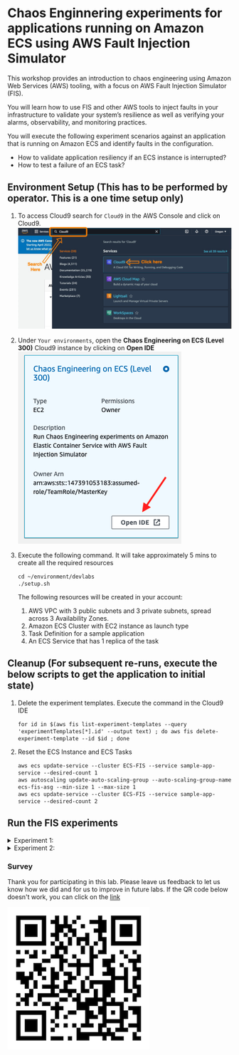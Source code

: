 # Chaos Enginnering experiments for applications running on Amazon ECS using AWS Fault Injection Simulator


This workshop provides an introduction to chaos engineering using Amazon Web Services (AWS) tooling, with a focus on AWS Fault Injection Simulator (FIS).

You will learn how to use FIS and other AWS tools to inject faults in your infrastructure to validate your system’s resilience as well as verifying your alarms, observability, and monitoring practices.

You will execute the following experiment scenarios against an application that is running on Amazon ECS and identify faults in the configuration. 
 - How to validate application resiliency if an ECS instance is interrupted?
 - How to test a failure of an ECS task?


## Environment Setup (This has to be performed by operator. This is a one time setup only)

1. To access Cloud9 search for `Cloud9` in the AWS Console and click on Cloud9.
![Cloud9 Search](/document/images/cloud9_search.png)

2. Under `Your environments`, open the **Chaos Engineering on ECS (Level 300)** Cloud9 instance by clicking on **Open IDE**
![Open IDE](document/images/cloud9_open_ide.png)

3. Execute the following command. It will take approximately 5 mins to create all the required resources
    ```
    cd ~/environment/devlabs
    ./setup.sh
    ```
    The following resources will be created in your account:
    1. AWS VPC with 3 public subnets and 3 private subnets, spread across 3 Availability Zones.
    2. Amazon ECS Cluster with EC2 instance as launch type
    3. Task Definition for a sample application
    4. An ECS Service that has 1 replica of the task
       

## Cleanup (For subsequent re-runs, execute the below scripts to get the application to initial state)
1. Delete the experiment templates. Execute the command in the Cloud9 IDE
    ```
    for id in $(aws fis list-experiment-templates --query 'experimentTemplates[*].id' --output text) ; do aws fis delete-experiment-template --id $id ; done
    ```

2. Reset the ECS Instance and ECS Tasks
    ```
    aws ecs update-service --cluster ECS-FIS --service sample-app-service --desired-count 1
    aws autoscaling update-auto-scaling-group --auto-scaling-group-name ecs-fis-asg --min-size 1 --max-size 1
    aws ecs update-service --cluster ECS-FIS --service sample-app-service --desired-count 2
    ```

## Run the FIS experiments

<details>
<summary>Experiment 1: </summary>  

### Experiment 1: 

**What**: In this experiment, you will ensure that the containerized application running on Amazon ECS is designed in a fault tolerant way, so that even if an instance in the cluster fails, the application is still available.  


**How**: For injecting faults into the applications and AWS services, we will use the AWS Fault Injection Simulation (FIS) service. There are two steps in running AWS FIS experiments:  
a. **First step** is to create an experiment template, which instructs AWS FIS on what this experiment is about and against which resources the experiment will be run against.  
b. **Second step** is actual running of the experiment. 

#### Let us create an experiment template for the first experiment.

1. Navigate to AWS FIS console. You can also use this [direct link:](https://console.aws.amazon.com/fis/home?region=us-west-2#Home) 
2. Choose Experiment Templates on the left side.
![Create Experiment Template Home](/document/images/1-FIS-Create-Home.png "Create Experiment Template")

3. Click on 'Create Experiment Template'. This will open another page which helps in creating the FIS experiment template.
4. For Description enter "Testing if the application is still accessible if on the ECS Instance is down".
5. For Name enter "Test-ECS-Instance-Failure" 
6. For IAM Role, choose the IAM Role (from drodown) that was created as part of CloudFormation. The IAM Role name will be starting with 'EcsFisStack-fisrole....'
![Create Experiment Template Basic](/document/images/1-FIS-Create-Exp.png "Create Experiment Template First part")

7. Let us add actions. Actions define the kind of operation that FIS will execute. Click on 'Add Actions', in the Actions section. 
8. For Name enter "Stopping-ECS-Instance".
9. For Action Type, choose "aws:ec2:stop-instance" from the dropdown. 
10. For Target, choose "Instances-Target-1".
11. Click on Save at the top of Actions menu. 
![FIS Action](/document/images/1-FIS-Action.png "FIS Action")

12. Lets now define the targets against which the action will be executed. When you created an action, a default target named 'Instances-Target-1' was created in step 10. You should see that in the target section. Click on Edit. 
13. All the ECS instances that are created for this lab have a tag "DevLab:ANZ". For this experiment, we will target all the EC2 instances that have this tag set. In the target method, select 'Resource tags, filters and parameters'.
14. Click Add New tag. 
15. For Key, provide 'DevLab'. For Value, enter 'ANZ'.
16. Let us target only the running instances. Click on 'Add New Filter'. Enter 'State.Name' for Attribute Path and 'running' for value.
17. In the Selection Mode dropdown, choose Count and give the value for 'Number of resources' as 1.
18. Leave all othere fields as it is. Click on Save. 
![FIS Target](/document/images/1-FIS-Target.png "FIS Target")

19. Click on 'Create Experiment Template' at the end of the page. It will ask for an additional confirmation in the popup. Enter create and confirm.

#### Its time now to run the experiment and validate the experiemnt scenario. 

1. Click on Actions and click on Start.
2. In the next page, click on Start Experiment. 
3. In the popup, enter 'start' and confirm.
![FIS Start](/document/images/1-FIS-ExpTemplate-Start.png "FIS Start")


#### Lets access the application:

1. Get the application URL from the following command
    ```
    appURL=`aws cloudformation describe-stacks --region us-west-2 --stack-name=EcsFisStack --query "Stacks[0].Outputs[?OutputKey=='FisEcsUrl'].OutputValue[]" --output text` 
    ```
2. Hit the URL either in the browser or even from Cloud9 command line
    ```
    curl $appURL
    ```
3. What do you observe? Why is application returning '503 Service Temporarily Unavailable' response? 

#### Lets Observe whats happening:

1. The ECS Service is configured to run 2 instances of the same task. However, the ECS Cluster has only 1 EC2 instance attached to it. As per the FIS experiment, the only EC2 instance was terminated and hence the ECS tasks had no compute to run on.  
2. The Auto Scaling Group for EC2 instance will eventually bring up a new instance, which gets attached to ECS cluster and the pending tasks gets deployed. Eventually the application becomes available. However, there will be a delay during the time where the ASG will bring up a new instance and task gets deployed.  
3. As a best practice to ensure high availability of the applications, we should not only look at running multiple instances of ECS tasks, we should also ensure that the underlying EC2 instance is also configured to be highly available.  

### Lets fix the problem:

1. Navigate to Auto Scaling Groups in the EC2 console. Or use this [direct link](https://us-west-2.console.aws.amazon.com/ec2autoscaling/home?region=us-west-2#/details)
2. Choose the only ASG. Observe that the minimum, maximum and desired capacity is set as 1. 
3. Click on Edit and increase the desired capacity,  minimum capacity and maximum capacity to 2. Click on Update. This will bring up additional EC2 instance, which will be attached to the ECS cluster. 
![ASG](/document/images/1-FIS-ASG.png "ASG Update")

4. Navigate to [EC2 instances tab](https://us-west-2.console.aws.amazon.com/ec2/v2/home?region=us-west-2#Instances) and observe the new instance being created automatically. 

### Validate again

1. Navigate to [FIS console](https://us-west-2.console.aws.amazon.com/fis/home?region=us-west-2#ExperimentTemplates) and click on the experiment ID for the 'Test-ECS-Instance-Failure' experiment.
2. Choose Actions and Start the experiment. Confirm in the popup menu as earlier. 
3. Hit the URL again, either in the browser or even from Cloud9 command line
    ```
    curl $appURL
    ```
4. Notice that the even when one of the instance is terminated, the application is still accessbile. This is due to HA configuration of the ECS task as well as the EC2 instance. 

</details>


<details>
<summary>Experiment 2: </summary>  


### Experiment 2: 

**What**: In this experiment, you will test if the ECS application is highly available. Even if one of the ECS task fails, the application would be running at a lower capacity for a short duration and this should not affect the entire application. ECS Service will bring up additional tasks to ensure that the desired number of tasks are running. 


**How**: For injecting faults into the applications and AWS services, we will use the AWS Fault Injection Simulation (FIS) service. There are two steps in running AWS FIS experiments:  
a. **First step** is to create an experiment template, which instructs AWS FIS on what this experiment is about and against which resources the experiment will be run against.  
b. **Second step** is actual running of the experiment. 

#### Let us create an experiment template for the second experiment.

1. Navigate to AWS FIS console. You can also use this [direct link:](https://console.aws.amazon.com/fis/home?region=us-west-2#Home) 
2. Choose Experiment Templates on the left side.
![Create Experiment Template Home](/document/images/1-FIS-Create-Home.png "Create Experiment Template")

3. Click on 'Create Experiment Template'. This will open another page which helps in creating the FIS experiment template.
4. For Description enter "Testing if the application is accessible even if one of the task fails".
5. For Name enter "Test-ECS-Task-Failure" 
6. For IAM Role, choose the IAM Role (from drodown) that was created as part of CloudFormation. The IAM Role name will be starting with 'EcsFisStack-fisrole....'
![Create Experiment Template Basic](/document/images/2-FIS-Create-Exp.png "Create Experiment Template First part")

7. Let us add actions. Actions define the kind of operation that FIS will execute. Click on 'Add Actions', in the Actions section. 
8. For Name enter "Interrupting-ECS-Task".
9. For Action Type, choose "aws:ecs:stop-task" from the dropdown. 
10. For Target, choose "Tasks-Target-1".
11. Click on Save at the top of Actions menu. 
![FIS Action](/document/images/2-FIS-Action.png "FIS Action")

12. Lets now define the targets against which the action will be executed. When you created an action, a default target named 'Tasks-Target-1' was created in step 10. You should see that in the target section. Click on Edit. 
13. In the previous experiment, we observed how to randomly choose the resources based on tags. In this experiment, we will choose the option to select the task directly. For the Target method, choose 'Resource IDs'.
14. Select one task from the dropdown for 'Resource IDs' and click on Save. 
![FIS Target](/document/images/2-FIS-Target.png "FIS Target")
15. Click on 'Create Experiment Template' at the end of the page. It will ask for an additional confirmation in the popup. Enter create and confirm.

#### Its time now to run the experiment and validate the experiemnt scenario. 

1. Click on Actions and click on Start.
2. In the next page, click on Start Experiment. 
3. In the popup, enter 'start' and confirm.
![FIS Start](/document/images/2-FIS-ExpTemplate-Start.png "FIS Start")


#### Lets access the application:

1. Get the application URL from the following command
    ```
    appURL=`aws cloudformation describe-stacks --region us-west-2 --stack-name=EcsFisStack --query "Stacks[0].Outputs[?OutputKey=='FisEcsUrl'].OutputValue[]" --output text` 
    ```
2. Hit the URL either in the browser or even from Cloud9 command line
    ```
    curl $appURL
    ```
3. What do you observe? The application is still accessible. 

#### Lets observe whats happening within ECS
1. Navigate to ECS Cluster home page. Use this [direct link](https://us-west-2.console.aws.amazon.com/ecs/home?region=us-west-2#/clusters)
2. Select the ECS Cluster thas is created with the name 'ECS-FIS'.
![ECS Cluster](/document/images/2-ECS-Cluster.png "ECS Cluster")
3. Choose the Services tab and click on the service name 'sample-app-service'. 
![ECS Service](/document/images/2-ECS-Service.png "ECS Service")
4. Click on the Events tab. This will list all the events that happened within the services. Observe the latest five events.    
    a. The fifth event says that the ECS task is getting de-registered. This is due to the FIS experiment that we executed.   
    b. The third event says that a new ECS task is being provisioned. This is because, ECS service has been configured to run two tasks at any given point in time. Since one task was terminated by the experiment, ECS Service identified that the desired tasks is not matching the actual tasks. Hence it will balance this by bringing up a new task. 
![ECS Events](/document/images/2-ECS-Events.png "ECS Events")

</details>

### Survey
Thank you for participating in this lab. Please leave us feedback to let us know how we did and for us to improve in future labs. If the QR code below doesn't work, you can click on the [link](	
https://eventbox.dev/survey/EMFOX59)


![Survey QR Code](/document/images/qr-code.png) 